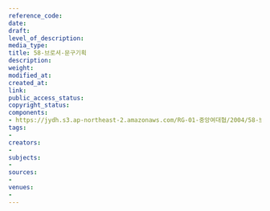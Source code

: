 ```yaml
---
reference_code: 
date: 
draft: 
level_of_description: 
media_type: 
title: 58-브로셔-문구기획
description: 
weight: 
modified_at: 
created_at: 
link: 
public_access_status: 
copyright_status: 
components:
- https://jydh.s3.ap-northeast-2.amazonaws.com/RG-01-중앙여대협/2004/58-브로셔-문구기획.pdf
tags:
- 
creators:
- 
subjects:
- 
sources:
- 
venues:
- 
---
```

